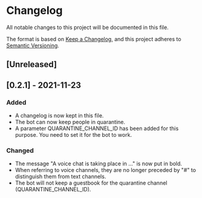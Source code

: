 # Changelog
All notable changes to this project will be documented in this file.

The format is based on [Keep a Changelog](https://keepachangelog.com/en/1.0.0/),
and this project adheres to [Semantic Versioning](https://semver.org/spec/v2.0.0.html).

## [Unreleased]

## [0.2.1] - 2021-11-23
### Added
- A changelog is now kept in this file.
- The bot can now keep people in quarantine.
- A parameter QUARANTINE_CHANNEL_ID has been added for this purpose. You need to set it for the bot to work.

### Changed
- The message "A voice chat is taking place in ..." is now put in bold.
- When referring to voice channels, they are no longer preceded by "#" to distinguish them from text channels.
- The bot will not keep a guestbook for the quarantine channel (QUARANTINE_CHANNEL_ID).
